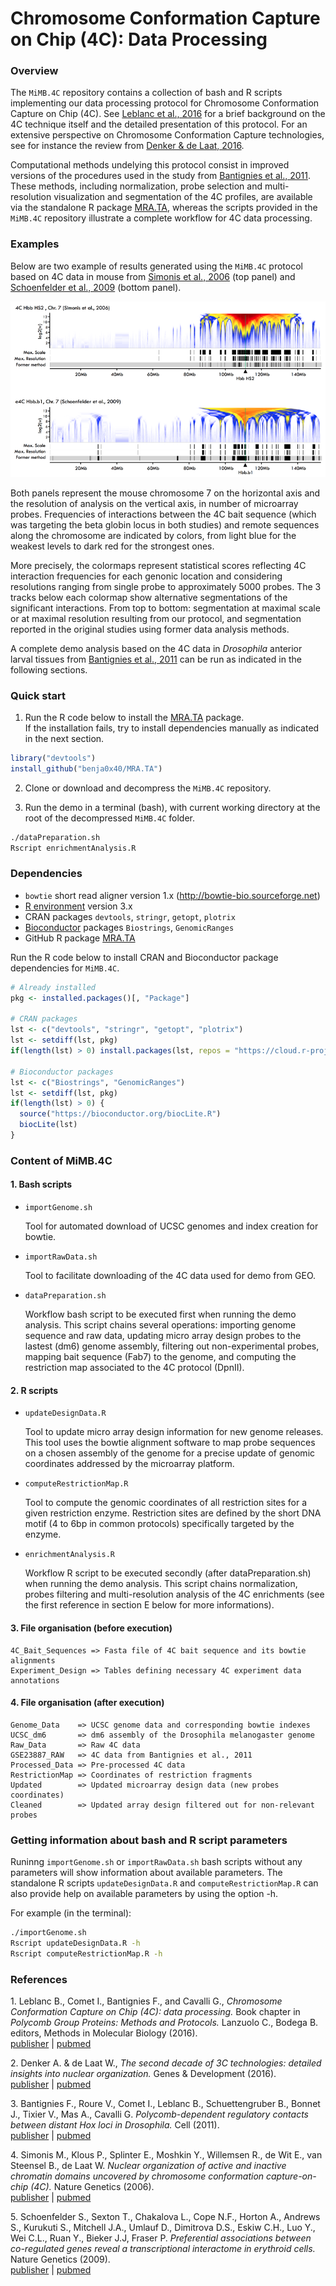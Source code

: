 Chromosome Conformation Capture on Chip (4C): Data Processing
================================================================================

### Overview ###

The `MiMB.4C` repository contains a collection of bash and R scripts
implementing our data processing protocol for Chromosome Conformation Capture
on Chip (4C).
See [Leblanc et al., 2016](#1) for a brief background on the 4C technique
itself and the detailed presentation of this protocol.
For an extensive perspective on Chromosome Conformation Capture technologies,
see for instance the review from [Denker & de Laat, 2016](#2).

Computational methods undelying this protocol consist in improved versions of
the procedures used in the study from [Bantignies et al., 2011](#3).
These methods, including normalization, probe selection and multi-resolution
visualization and segmentation of the 4C profiles, are available via the
standalone R package [MRA.TA](https://github.com/benja0x40/MRA.TA),
whereas the scripts provided in the `MiMB.4C` repository illustrate a complete
workflow for 4C data processing.

### Examples ###

Below are two example of results generated using the  `MiMB.4C` protocol based
on 4C data in mouse from [Simonis et al., 2006](#4) (top panel) and
[Schoenfelder et al., 2009](#5) (bottom panel).

![](./images/examples/MiMB.4C_Examples_smallsize.png "")

Both panels represent the mouse chromosome 7 on the horizontal axis and the
resolution of analysis on the vertical axis, in number of microarray probes.
Frequencies of interactions between the 4C bait sequence (which was targeting
the beta globin locus in both studies) and remote sequences along the chromosome
are indicated by colors, from light blue for the weakest levels to dark red for
the strongest ones.

More precisely, the colormaps represent statistical scores reflecting 4C
interaction frequencies for each genonic location and considering resolutions
ranging from single probe to approximately 5000 probes.
The 3 tracks below each colormap show alternative segmentations of the
significant interactions. From top to bottom: segmentation at maximal scale or 
at maximal resolution resulting from our protocol, and segmentation reported in
the original studies using former data analysis methods.

A complete demo analysis based on the 4C data in *Drosophila* anterior larval
tissues from [Bantignies et al., 2011](#3) can be run as indicated in the
following sections.

### Quick start ###

1. Run the R code below to install the
[MRA.TA](https://github.com/benja0x40/MRA.TA) package.  
If the installation fails, try to install dependencies manually as indicated
in the next section.

```R
library("devtools")
install_github("benja0x40/MRA.TA")
```

2. Clone or download and decompress the `MiMB.4C` repository.


3. Run the demo in a terminal (bash), with current working directory at the
root of the decompressed `MiMB.4C` folder.

```bash
./dataPreparation.sh
Rscript enrichmentAnalysis.R
```

### Dependencies ###

  - `bowtie` short read aligner version 1.x (http://bowtie-bio.sourceforge.net)
  - [R environment](https://www.r-project.org/) version 3.x
  - CRAN packages `devtools`, `stringr`, `getopt`, `plotrix`
  - [Bioconductor](http://www.bioconductor.org/) packages
    `Biostrings`, `GenomicRanges`
  - GitHub R package [MRA.TA](https://github.com/benja0x40/MRA.TA)

Run the R code below to install CRAN and Bioconductor package dependencies
for `MiMB.4C`.

```R
# Already installed
pkg <- installed.packages()[, "Package"]

# CRAN packages
lst <- c("devtools", "stringr", "getopt", "plotrix")
lst <- setdiff(lst, pkg)
if(length(lst) > 0) install.packages(lst, repos = "https://cloud.r-project.org/")

# Bioconductor packages
lst <- c("Biostrings", "GenomicRanges")
lst <- setdiff(lst, pkg)
if(length(lst) > 0) {
  source("https://bioconductor.org/biocLite.R")
  biocLite(lst)
}
```

### Content of MiMB.4C ###

#### 1. Bash scripts ####

  * `importGenome.sh`
  
    Tool for automated download of UCSC genomes and index creation for bowtie.
  
  * `importRawData.sh`
  
    Tool to facilitate downloading of the 4C data used for demo from GEO.
  
  * `dataPreparation.sh`
  
    Workflow bash script to be executed first when running the demo analysis.
    This script chains several operations:
    importing genome sequence and raw data, updating micro array design probes
    to the lastest (dm6) genome assembly, filtering out non-experimental probes,
    mapping bait sequence (Fab7) to the genome, and computing the restriction
    map associated to the 4C protocol (DpnII).
  
#### 2. R scripts ####

  * `updateDesignData.R`
  
    Tool to update micro array design information for new genome releases. This
    tool uses the bowtie alignment software to map probe sequences on a chosen
    assembly of the genome for a precise update of genomic coordinates
    addressed by the microarray platform.
    
  * `computeRestrictionMap.R`
  
    Tool to compute the genomic coordinates of all restriction sites for a given
    restriction enzyme. Restriction sites are defined by the short DNA motif
    (4 to 6bp in common protocols) specifically targeted by the enzyme.
  
  * `enrichmentAnalysis.R`
  
    Workflow R script to be executed secondly (after dataPreparation.sh) when
    running the demo analysis.
    This script chains normalization, probes filtering and multi-resolution
    analysis of the 4C enrichments (see the first reference in section E
    below for more informations).
  
#### 3. File organisation (before execution) ####

    4C_Bait_Sequences => Fasta file of 4C bait sequence and its bowtie alignments
    Experiment_Design => Tables defining necessary 4C experiment data annotations

#### 4. File organisation (after execution) ####

    Genome_Data    => UCSC genome data and corresponding bowtie indexes
    UCSC_dm6       => dm6 assembly of the Drosophila melanogaster genome
    Raw_Data       => Raw 4C data
    GSE23887_RAW   => 4C data from Bantignies et al., 2011
    Processed_Data => Pre-processed 4C data
    RestrictionMap => Coordinates of restriction fragments
    Updated        => Updated microarray design data (new probes coordinates)
    Cleaned        => Updated array design filtered out for non-relevant probes

### Getting information about bash and R script parameters ###

Runinng `importGenome.sh` or `importRawData.sh` bash scripts without any
parameters will show information about available parameters.
The standalone R scripts `updateDesignData.R` and `computeRestrictionMap.R` can
also provide help on available parameters by using the option -h.

For example (in the terminal):

```bash
./importGenome.sh
Rscript updateDesignData.R -h
Rscript computeRestrictionMap.R -h
```

### References ###

<a name="1"></a>1. Leblanc B., Comet I., Bantignies F., and Cavalli G., *Chromosome Conformation Capture on Chip (4C): data processing.* Book chapter in *Polycomb Group Proteins: Methods and Protocols.* Lanzuolo C., Bodega B. editors, Methods in Molecular Biology (2016).  
[publisher](http://dx.doi.org/10.1007/978-1-4939-6380-5_21) | [pubmed](https://www.ncbi.nlm.nih.gov/pubmed/27659990)

<a name="2"></a>2. Denker A. & de Laat W., *The second decade of 3C technologies: detailed insights into nuclear organization.* Genes & Development (2016).  
[publisher](http://dx.doi.org/10.1101/gad.281964.116) | [pubmed](https://www.ncbi.nlm.nih.gov/pubmed/27340173)

<a name="3"></a>3. Bantignies F., Roure V., Comet I., Leblanc B., Schuettengruber B., Bonnet J., Tixier V., Mas A., Cavalli G. *Polycomb-dependent regulatory contacts between distant Hox loci in Drosophila.* Cell (2011).  
[publisher](http://dx.doi.org/10.1016/j.cell.2010.12.026) | [pubmed](https://www.ncbi.nlm.nih.gov/pubmed/21241892)

<a name="4"></a>4. Simonis M., Klous P., Splinter E., Moshkin Y., Willemsen R., de Wit E., van Steensel B., de Laat W. *Nuclear organization of active and inactive chromatin domains uncovered by chromosome conformation capture-on-chip (4C).* Nature Genetics (2006).  
[publisher](http://dx.doi.org/10.1038/ng1896) | [pubmed](https://www.ncbi.nlm.nih.gov/pubmed/17033623)

<a name="5"></a>5. Schoenfelder S., Sexton T., Chakalova L., Cope N.F., Horton A., Andrews S., Kurukuti S., Mitchell J.A., Umlauf D., Dimitrova D.S., Eskiw C.H., Luo Y., Wei C.L., Ruan Y., Bieker J.J, Fraser P. *Preferential associations between co-regulated genes reveal a transcriptional interactome in erythroid cells.* Nature Genetics (2009).  
[publisher](http://dx.doi.org/10.1038/ng.496) | [pubmed](https://www.ncbi.nlm.nih.gov/pubmed/20010836)

